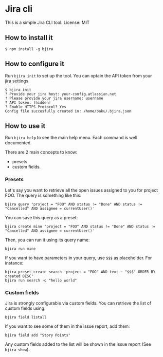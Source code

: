 # Jira cli

This is a simple Jira CLI tool. License: MIT

## How to install it

```
$ npm install -g bjira
```

## How to configure it

Run `bjira init` to set up the tool. You can optain the API token from your
jira settings.

```
$ bjira init
? Provide your jira host: your-config.atlassian.net
? Please provide your jira username: username
? API token: [hidden]
? Enable HTTPS Protocol? Yes
Config file succesfully created in: /home/baku/.bjira.json
```

## How to use it

Run `bjira help` to see the main help menu. Each command is well documented.

There are 2 main concepts to know:
- presets
- custom fields.

### Presets

Let's say you want to retrieve all the open issues assigned to you for project
FOO.  The query is something like this:

```
bjira query 'project = "FOO" AND status != "Done" AND status != "Cancelled" AND assignee = currentUser()'
```

You can save this query as a preset:
```
bjira create mine 'project = "FOO" AND status != "Done" AND status != "Cancelled" AND assignee = currentUser()'
```

Then, you can run it using its query name:
```
bjira run mine
```

If you want to have parameters in your query, use `$$$` as placeholder. For instance:
```
bjira preset create search 'project = "FOO" AND text ~ "$$$" ORDER BY created DESC'
bjira run search -q "hello world"
```


### Custom fields
Jira is strongly configurable via custom fields. You can retrieve the list of custom fields using:

```
bjira field listall
```

If you want to see some of them in the issue report, add them:

```
bjira field add "Story Points"
```

Any custom fields added to the list will be shown in the issue report (See `bjira show`).
